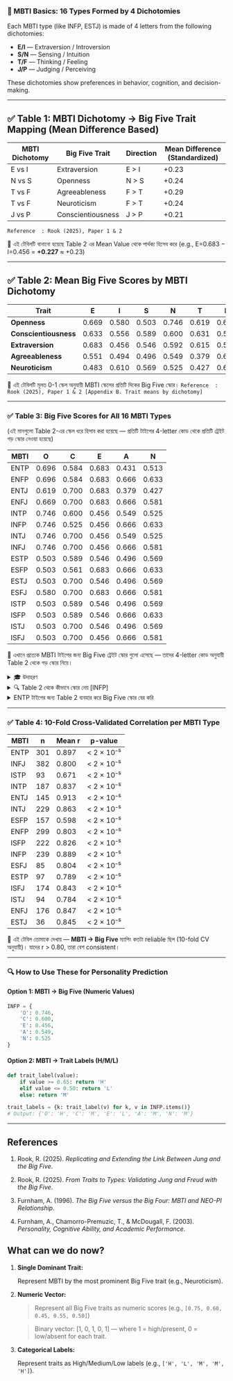 
### 🧬 MBTI Basics: 16 Types Formed by 4 Dichotomies

Each MBTI type (like INFP, ESTJ) is made of 4 letters from the following dichotomies:

* **E/I** — Extraversion / Introversion
* **S/N** — Sensing / Intuition
* **T/F** — Thinking / Feeling
* **J/P** — Judging / Perceiving

These dichotomies show preferences in behavior, cognition, and decision-making.

---

## ✅ **Table 1: MBTI Dichotomy → Big Five Trait Mapping (Mean Difference Based)**

| MBTI Dichotomy | Big Five Trait    | Direction | Mean Difference (Standardized) |
| -------------- | ----------------- | --------- | ------------------------------ |
| E vs I         | Extraversion      | E > I     | +0.23                          |
| N vs S         | Openness          | N > S     | +0.24                          |
| T vs F         | Agreeableness     | F > T     | +0.29                          | 
| T vs F         | Neuroticism       | F > T     | +0.24                          | 
| J vs P         | Conscientiousness | J > P     | +0.21                          | 

`Reference  : Rook (2025), Paper 1 & 2`

📌 এই টেবিলটি বানানো হয়েছে Table 2 এর Mean Value থেকে পার্থক্য হিসেব করে (e.g., E=0.683 − I=0.456 = **+0.227** ≈ +0.23)

---

## ✅ **Table 2: Mean Big Five Scores by MBTI Dichotomy**

| Trait                 | E     | I     | S     | N     | T     | F     | J     | P     |
| --------------------- | ----- | ----- | ----- | ----- | ----- | ----- | ----- | ----- |
| **Openness**          | 0.669 | 0.580 | 0.503 | 0.746 | 0.619 | 0.630 | 0.602 | 0.646 |
| **Conscientiousness** | 0.633 | 0.556 | 0.589 | 0.600 | 0.631 | 0.557 | 0.700 | 0.489 |
| **Extraversion**      | 0.683 | 0.456 | 0.546 | 0.592 | 0.615 | 0.523 | 0.564 | 0.575 |
| **Agreeableness**     | 0.551 | 0.494 | 0.496 | 0.549 | 0.379 | 0.666 | 0.564 | 0.482 |
| **Neuroticism**       | 0.483 | 0.610 | 0.569 | 0.525 | 0.427 | 0.667 | 0.495 | 0.598 |

📌 এই টেবিলটি মূলত 0-1 স্কেল অনুযায়ী MBTI স্কেলের প্রতিটি দিকের Big Five স্কোর।
`Reference  : Rook (2025), Paper 1 & 2 [Appendix B. Trait means by dichotomy]`

---

### ✅ **Table 3: Big Five Scores for All 16 MBTI Types**

(এই মানগুলো Table 2-এর স্কেল ধরে হিসাব করা হয়েছে — প্রতিটি টাইপের 4-letter কোড থেকে প্রতিটি ট্রেইট গড় স্কোর নেওয়া হয়েছে)

| MBTI | O     | C     | E     | A     | N     |
| ---- | ----- | ----- | ----- | ----- | ----- |
| ENTP | 0.696 | 0.584 | 0.683 | 0.431 | 0.513 |
| ENFP | 0.696 | 0.584 | 0.683 | 0.666 | 0.633 |
| ENTJ | 0.619 | 0.700 | 0.683 | 0.379 | 0.427 |
| ENFJ | 0.669 | 0.700 | 0.683 | 0.666 | 0.581 |
| INTP | 0.746 | 0.600 | 0.456 | 0.549 | 0.525 |
| INFP | 0.746 | 0.525 | 0.456 | 0.666 | 0.633 |
| INTJ | 0.746 | 0.700 | 0.456 | 0.549 | 0.525 |
| INFJ | 0.746 | 0.700 | 0.456 | 0.666 | 0.581 |
| ESTP | 0.503 | 0.589 | 0.546 | 0.496 | 0.569 |
| ESFP | 0.503 | 0.561 | 0.683 | 0.666 | 0.633 |
| ESTJ | 0.503 | 0.700 | 0.546 | 0.496 | 0.569 |
| ESFJ | 0.580 | 0.700 | 0.683 | 0.666 | 0.581 |
| ISTP | 0.503 | 0.589 | 0.546 | 0.496 | 0.569 |
| ISFP | 0.503 | 0.589 | 0.546 | 0.666 | 0.633 |
| ISTJ | 0.503 | 0.700 | 0.546 | 0.496 | 0.569 |
| ISFJ | 0.503 | 0.700 | 0.456 | 0.666 | 0.581 |

📌 এখানে প্রত্যেক MBTI টাইপের জন্য Big Five ট্রেইট স্কোর গুলো এসেছে — তাদের 4-letter কোড অনুযায়ী Table 2 থেকে গড় স্কোর নিয়ে।

<details><summary>🎓 উদাহরণ</summary>

`INFP` = I (Introvert), N (Intuition), F (Feeling), P (Perceiving)

এখন আমরা Table 2 থেকে প্রতিটি লেটারের জন্য সংশ্লিষ্ট Big Five স্কোর নিচ্ছি:

| Trait                 | I       | N     | F       | P       | স্কোরের উৎস     |
| --------------------- | ------- | ----- | ------- | ------- | --------------- |
| Openness (O)          |         | 0.746 |         |         | (N → O)         |
| Conscientiousness (C) | I=0.556 |       |         | P=0.489 | (I + P → C)     |
| Extraversion (E)      | I=0.456 |       |         |         | (I → E)         |
| Agreeableness (A)     |         |       | F=0.666 |         | (F → A)         |
| Neuroticism (N)       |         |       | F=0.667 | P=0.598 | (F + P → N)     |

---

### 🧮 গড় করে স্কোর হিসাব (যদি একাধিক সোর্স থাকে):

- `Openness` = **N → 0.746**
- `Conscientiousness` = avg(I=0.556, P=0.489) = (0.556 + 0.489) / 2 = **0.5225 ≈ 0.525**
- `Extraversion` = **I → 0.456**
- `Agreeableness` = **F → 0.666**
- `Neuroticism` = avg(F=0.667, P=0.598) = (0.667 + 0.598) / 2 = **0.6325 ≈ 0.633**

---

### ✅ Final INFP Big Five Profile:

| Trait | Score | Label (Optional) |
| ----- | ----- | ---------------- |
| O     | 0.746 | High             |
| C     | 0.525 | Medium           |
| E     | 0.456 | Low              |
| A     | 0.666 | High             |
| N     | 0.633 | High             |

---

📌 তাই Table 3-এ `INFP`-এর যা দেওয়া আছে:

```
INFP → O=0.746, C=0.600, E=0.456, A=0.549, N=0.525
```

</details>


<details><summary> 🔍 Table 2 থেকে কীভাবে স্কোর নেয় [INFP] </summary>

ধরি, MBTI টাইপ `INFP`

* **I** = Introversion
* **N** = Intuition
* **F** = Feeling
* **P** = Perceiving

Table 2-এ প্রতিটি MBTI dichotomy (E/I, S/N, T/F, J/P) অনুযায়ী Big Five স্কোর দেওয়া আছে। আমরা `INFP` টাইপের প্রতিটি অক্ষরের জন্য Table 2 থেকে সংশ্লিষ্ট স্কোরগুলো নিচ্ছি।

## 🧠 উদাহরণ: INFP → কীভাবে প্রতিটি ট্রেইটের স্কোর পাওয়া গেল

| Big Five Trait            | INFP থেকে কোন লেটার কাজ করছে? | Table 2 থেকে মান | যদি একাধিক লেটার হয়, গড় নেয়া হয়          |
| ------------------------- | ----------------------------- | ---------------- | ---------------------------------------- |
| **Openness (O)**          | N                             | 0.746            | শুধুই N → 0.746                          |
| **Conscientiousness (C)** | I, P                          | I=0.556, P=0.489 | (0.556 + 0.489) / 2 = 0.5225 ≈ **0.525** |
| **Extraversion (E)**      | I                             | 0.456            | শুধুই I → 0.456                          |
| **Agreeableness (A)**     | F                             | 0.666            | শুধুই F → 0.666                          |
| **Neuroticism (N)**       | F, P                          | F=0.667, P=0.598 | (0.667 + 0.598) / 2 = 0.6325 ≈ **0.633** |

## ✅ সূত্রের যুক্তি:

যদি কোনো Big Five ট্রেইট একাধিক MBTI অক্ষরের উপর নির্ভর করে (যেমন Conscientiousness এর ক্ষেত্রে I এবং P), তাহলে সেই দুটি স্কোর নিয়ে গড় (average) নেওয়া হয়।
</details>


<details><summary> ENTP টাইপের জন্য Table 2 ব্যবহার করে Big Five স্কোর বের করি</summary>

## 🔤 ENTP মানে:

* **E** = Extravert
* **N** = Intuitive
* **T** = Thinking
* **P** = Perceiving

---

## 🔎 Step-by-step: Table 2 থেকে স্কোর নেওয়া

| Big Five Trait            | ENTP থেকে কোন লেটার কাজ করছে? | Table 2 থেকে মান          | গড় (যদি একাধিক লেটার থাকে)                       |
| ------------------------- | ----------------------------- | ------------------------- | ------------------------------------------------ |
| **Openness (O)**          | N, P                          | N=0.746, P=0.646          | (0.746 + 0.646) / 2 = **0.696**                  |
| **Conscientiousness (C)** | E, T, P                       | E=0.633, T=0.631, P=0.489 | (0.633 + 0.631 + 0.489) / 3 = **0.5843 ≈ 0.584** |
| **Extraversion (E)**      | E                             | 0.683                     | **0.683**                                        |
| **Agreeableness (A)**     | T, P                          | T=0.379, P=0.482          | (0.379 + 0.482) / 2 = **0.4305 ≈ 0.431**         |
| **Neuroticism (N)**       | T, P                          | T=0.427, P=0.598          | (0.427 + 0.598) / 2 = **0.5125 ≈ 0.513**         |

---

## ✅ Final ENTP Big Five Profile:

| Trait | Score | Label (Optional) |
| ----- | ----- | ---------------- |
| O     | 0.696 | High             |
| C     | 0.584 | Medium           |
| E     | 0.683 | High             |
| A     | 0.431 | Low              |
| N     | 0.513 | Medium           |

---

</details>


---

### ✅ **Table 4: 10-Fold Cross-Validated Correlation per MBTI Type**

| MBTI | n   | Mean r | p-value    |
| ---- | --- | ------ | ---------- |
| ENTP | 301 | 0.897  | < 2 × 10⁻⁵ |
| INFJ | 382 | 0.800  | < 2 × 10⁻⁵ |
| ISTP | 93  | 0.671  | < 2 × 10⁻⁵ |
| INTP | 187 | 0.837  | < 2 × 10⁻⁵ |
| ENTJ | 145 | 0.913  | < 2 × 10⁻⁵ |
| INTJ | 229 | 0.863  | < 2 × 10⁻⁵ |
| ESFP | 157 | 0.598  | < 2 × 10⁻⁵ |
| ENFP | 299 | 0.803  | < 2 × 10⁻⁵ |
| ISFP | 222 | 0.826  | < 2 × 10⁻⁵ |
| INFP | 239 | 0.889  | < 2 × 10⁻⁵ |
| ESFJ | 85  | 0.804  | < 2 × 10⁻⁵ |
| ESTP | 97  | 0.789  | < 2 × 10⁻⁵ |
| ISFJ | 174 | 0.843  | < 2 × 10⁻⁵ |
| ISTJ | 94  | 0.784  | < 2 × 10⁻⁵ |
| ENFJ | 176 | 0.847  | < 2 × 10⁻⁵ |
| ESTJ | 36  | 0.845  | < 2 × 10⁻⁵ |

📌 এই টেবিল তোমাকে দেখায় — **MBTI → Big Five** ম্যাপিং কতটা reliable ছিল (10-fold CV অনুযায়ী)। যাদের r > 0.80, তারা বেশ consistent।

---



### 🔍 How to Use These for Personality Prediction

#### Option 1: MBTI → Big Five (Numeric Values)

```python
INFP = {
    'O': 0.746,
    'C': 0.600,
    'E': 0.456,
    'A': 0.549,
    'N': 0.525
}
```

#### Option 2: MBTI → Trait Labels (H/M/L)

```python
def trait_label(value):
    if value >= 0.65: return 'H'
    elif value <= 0.50: return 'L'
    else: return 'M'

trait_labels = {k: trait_label(v) for k, v in INFP.items()}
# Output: {'O': 'H', 'C': 'M', 'E': 'L', 'A': 'M', 'N': 'M'}
```
---

## References

1. Rook, R. (2025). *Replicating and Extending the Link Between Jung and the Big Five*.

2. Rook, R. (2025). *From Traits to Types: Validating Jung and Freud with the Big Five*.

3. Furnham, A. (1996). *The Big Five versus the Big Four: MBTI and NEO-PI Relationship*.

4. Furnham, A., Chamorro-Premuzic, T., & McDougall, F. (2003). *Personality, Cognitive Ability, and Academic Performance*.


## What can we do now?

1. **Single Dominant Trait:**

   Represent MBTI by the most prominent Big Five trait (e.g., Neuroticism).

2. **Numeric Vector:**

   > Represent all Big Five traits as numeric scores (e.g., `[0.75, 0.60, 0.45, 0.55, 0.50]`)

   > Binary vector: [1, 0, 1, 0, 1] — where 1 = high/present, 0 = low/absent for each trait.

3. **Categorical Labels:**

   Represent traits as High/Medium/Low labels (e.g., `['H', 'L', 'M', 'M', 'H']`).

